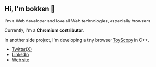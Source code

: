 ## Hi, I'm bokken 👋

I'm a Web developer and love all Web technologies, especially browsers.

Currently, I'm a **Chromium contributor**.

In another side project, I'm developing a tiny browser [ToyScopy](https://github.com/negibokken/toyscopy) in C++.

* [Twitter(X)](https://twitter.com/bokken_) 
* [LinkedIn](https://www.linkedin.com/in/bokken)
* [Web site](https://blog.bokken.io)
